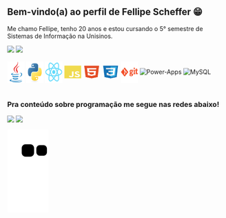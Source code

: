 ## Bem-vindo(a) ao perfil de Fellipe Scheffer 😁

 <div>
  <a href="https://github.com/FellipeScheffer"></a>
  <p>Me chamo Fellipe, tenho 20 anos e estou cursando o 5° semestre de Sistemas de Informação na Unisinos.</p>
  <img height="180em" src="https://github-readme-stats.vercel.app/api?username=FellipeScheffer&show_icons=true&theme=tokyonight&include_all_commits=true&count_private=true"/>
  <img height="180em" src="https://github-readme-stats.vercel.app/api/top-langs/?username=FellipeScheffer&layout=compact&langs_count=6&theme=tokyonight"/>
</div>
 
<div style="display: inline_block"><br>
  <img align="center" alt="Java" height="50" width="40" src="https://github.com/devicons/devicon/blob/master/icons/java/java-original.svg">
  <img align="center" alt="Python" height="50" width="40" src="https://github.com/devicons/devicon/blob/master/icons/python/python-original.svg">
  <img align="center" alt="React" height="50" width="40" src="https://github.com/devicons/devicon/blob/master/icons/react/react-original.svg">
  <img align="center" alt="JavaScript" height="30" width="40" src="https://raw.githubusercontent.com/devicons/devicon/master/icons/javascript/javascript-plain.svg">
  <img align="center" alt="HTML" height="30" width="40" src="https://github.com/devicons/devicon/blob/master/icons/html5/html5-plain.svg">
  <img align="center" alt="CSS" height="30" width="40" src="https://raw.githubusercontent.com/devicons/devicon/master/icons/css3/css3-original.svg">
  <img align="center" alt="Git" height="50" width="40" src="https://github.com/devicons/devicon/blob/master/icons/git/git-plain-wordmark.svg">
  <img align="center" alt="Power-Apps" height="30" width="30" src="https://camo.githubusercontent.com/b61d72e48616b6f3a949d0c71e28f2148efa7b6556156b4aad6296dfdd89f160/68747470733a2f2f73756d6d697462616a72616368617279612e636f6d2e6e702f77702d636f6e74656e742f75706c6f6164732f323032302f31302f706f7765726170702d323032302d69636f6e2d3130323478313032342e706e67">
  <img align="center" alt="MySQL" height="50" width="40" src="https://camo.githubusercontent.com/e6a8a6e6d48025fcc12fdc75d6352cb924f8aed16af2e610c02492630f4d79c2/68747470733a2f2f63646e2e6a7364656c6976722e6e65742f67682f64657669636f6e732f64657669636f6e2f69636f6e732f6d7973716c2f6d7973716c2d6f726967696e616c2d776f72646d61726b2e737667">
</div>
 
 <br>
 
  ### Pra conteúdo sobre programação me segue nas redes abaixo!
 
<div> 
  <a href="mailto:fellipeclscheffer@gmail.com"><img src="https://img.shields.io/badge/-Gmail-%23333?style=for-the-badge&logo=gmail&logoColor=white" target="_blank"></a>
  <a href="https://www.linkedin.com/in/fellipe-scheffer/" target="_blank"><img src="https://img.shields.io/badge/-LinkedIn-%230077B5?style=for-the-badge&logo=linkedin&logoColor=white" target="_blank"></a> 
 
  ![Snake animation](https://github.com/FellipeScheffer/FellipeScheffer/blob/output/github-contribution-grid-snake.svg)

</div>
